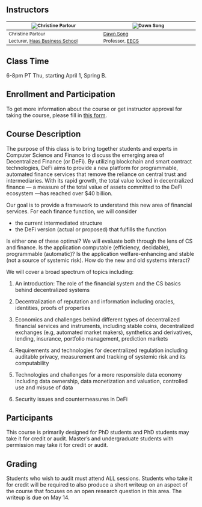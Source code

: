 
## Instructors

<table style="table-layout: fixed; font-size: 88%;">
  <thead>
    <tr>
      <th style="width: 25%;"><img src="https://vcresearch.berkeley.edu/sites/default/files/styles/faculty_photo_full/public/2018-01/christine_parlour.jpg?itok=MubDXnwu" alt="Christine Parlour"></th>
      <th style="width: 25%;"><img src="https://people.eecs.berkeley.edu/~dawnsong/dawn-berkeley.jpg" alt="Dawn Song"></th>
    </tr>
  </thead>
  <tbody>
    <tr>
      <td>Christine Parlour</td>
      <td><a href="https://people.eecs.berkeley.edu/~dawnsong/">Dawn Song</a></td>
    </tr>
    <tr>
      <td>Lecturer, <a href="http://haas.berkeley.edu/">Haas Business School</a></td>
      <td>Professor, <a href="https://eecs.berkeley.edu/">EECS</a></td>
    </tr>
  </tbody>
</table>

## Class Time

6-8pm PT Thu, starting April 1, Spring B.

## Enrollment and Participation

To get more information about the course or get instructor approval for taking the course, please fill in [this form](https://docs.google.com/forms/d/e/1FAIpQLScoLJB9CR5ZXcx6EgyYvgJkodQqslCEKpUh9GuhxOvrsuIytA/viewform).

## Course Description

The purpose of this class is to bring together students and experts in Computer Science and Finance to discuss the emerging area of Decentralized Finance (or DeFi). By utilizing blockchain and smart contract technologies, DeFi aims to provide a new platform for programmable, automated finance services that remove the reliance on central trust and intermediaries. With its rapid growth, the total value locked in decentralized finance — a measure of the total value of assets committed to the DeFi ecosystem —has reached over $40 billion.

Our goal is to provide a framework to understand this new area of financial services.  For each finance function, we will consider

- the current intermediated structure
- the DeFi version (actual or proposed) that fulfills the function

Is either one of these optimal?  We will evaluate both through the lens of CS and finance. Is the application computable (efficiency, decidable), programmable (automatic)?  Is the application welfare-enhancing and stable (not a source of systemic risk).  How do the new and old systems interact? 

We will cover a broad spectrum of topics including:

1. An introduction: The role of the financial system and the CS basics behind decentralized systems

2. Decentralization of reputation and information including oracles, identities, proofs of properties

3. Economics and challenges behind different types of decentralized financial services and instruments, including stable coins, decentralized exchanges (e.g, automated market makers), synthetics and derivatives, lending, insurance, portfolio management, prediction markets

4. Requirements and technologies for decentralized regulation including auditable privacy, measurement and tracking of systemic risk and its computability

5. Technologies and challenges for a more responsible data economy including data ownership, data monetization and valuation, controlled use and misuse of data

6. Security issues and countermeasures in DeFi 

## Participants

This course is primarily designed for PhD students and PhD students may take it for credit or audit.  Master’s and undergraduate students with permission may take it for credit or audit.

## Grading

Students who wish to audit must attend ALL sessions. Students who take it for credit will be required to also produce a short writeup on an aspect of the course that focuses on an open research question in this area. The writeup is due on May 14.
